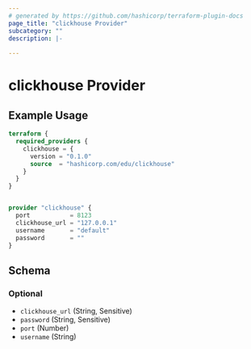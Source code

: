 ```yaml
---
# generated by https://github.com/hashicorp/terraform-plugin-docs
page_title: "clickhouse Provider"
subcategory: ""
description: |-
  
---
```


# clickhouse Provider



## Example Usage

```terraform
terraform {
  required_providers {
    clickhouse = {
      version = "0.1.0"
      source  = "hashicorp.com/edu/clickhouse"
    }
  }
}


provider "clickhouse" {
  port           = 8123
  clickhouse_url = "127.0.0.1"
  username       = "default"
  password       = ""
}
```

<!-- schema generated by tfplugindocs -->
## Schema

### Optional

- `clickhouse_url` (String, Sensitive)
- `password` (String, Sensitive)
- `port` (Number)
- `username` (String)
